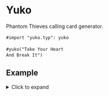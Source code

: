 # Yuko
Phantom Thieves calling card generator.

```typ
#import "yuko.typ": yuko

#yuko("Take Your Heart
And Break It")
```
## Example
<details>
<summary>Click to expand</summary>

![1](https://raw.githubusercontent.com/ParaN3xus/typst-snippets/refs/heads/main/yuko/example/1.png)

</details>